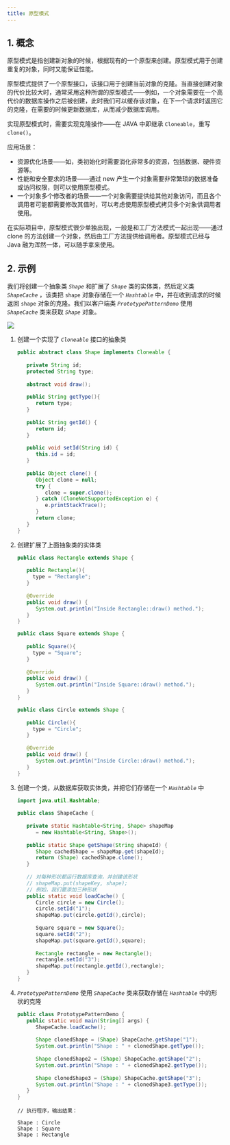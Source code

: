 ```yaml
---
title: 原型模式
---
```


## 1. 概念

原型模式是指创建新对象的时候，根据现有的一个原型来创建。原型模式用于创建重复的对象，同时又能保证性能。

原型模式提供了一个原型接口，该接口用于创建当前对象的克隆。当直接创建对象的代价比较大时，通常采用这种所谓的原型模式——例如，一个对象需要在一个高代价的数据库操作之后被创建，此时我们可以缓存该对象，在下一个请求时返回它的克隆，在需要的时候更新数据库，从而减少数据库调用。

实现原型模式时，需要实现克隆操作——在 JAVA 中即继承 `Cloneable`，重写 `clone()`。

应用场景：

- 资源优化场景——如，类初始化时需要消化非常多的资源，包括数据、硬件资源等。 
- 性能和安全要求的场景——通过 new 产生一个对象需要非常繁琐的数据准备或访问权限，则可以使用原型模式。 
- 一个对象多个修改者的场景——一个对象需要提供给其他对象访问，而且各个调用者可能都需要修改其值时，可以考虑使用原型模式拷贝多个对象供调用者使用。

在实际项目中，原型模式很少单独出现，一般是和工厂方法模式一起出现——通过 clone 的方法创建一个对象，然后由工厂方法提供给调用者。原型模式已经与 Java 融为浑然一体，可以随手拿来使用。

## 2. 示例

我们将创建一个抽象类 *`Shape`* 和扩展了 *`Shape`* 类的实体类，然后定义类 *`ShapeCache`* ，该类把 `shape` 对象存储在一个 *`Hashtable`* 中，并在收到请求的时候返回 `shape` 对象的克隆。我们以客户端类 *`PrototypePatternDemo`* 使用 *`ShapeCache`* 类来获取 *`Shape`* 对象。

![](https://figure-bed.chua-n.com/notebook/Java/73.png)

1. 创建一个实现了 *`Cloneable`* 接口的抽象类

    ```java
    public abstract class Shape implements Cloneable {
       
       private String id;
       protected String type;
       
       abstract void draw();
       
       public String getType(){
          return type;
       }
       
       public String getId() {
          return id;
       }
       
       public void setId(String id) {
          this.id = id;
       }
       
       public Object clone() {
          Object clone = null;
          try {
             clone = super.clone();
          } catch (CloneNotSupportedException e) {
             e.printStackTrace();
          }
          return clone;
       }
    }
    ```

2. 创建扩展了上面抽象类的实体类

    ```java
    public class Rectangle extends Shape {
     
       public Rectangle(){
         type = "Rectangle";
       }
     
       @Override
       public void draw() {
          System.out.println("Inside Rectangle::draw() method.");
       }
    }
    ```

    ```java
    public class Square extends Shape {
     
       public Square(){
         type = "Square";
       }
     
       @Override
       public void draw() {
          System.out.println("Inside Square::draw() method.");
       }
    }
    ```

    ```java
    public class Circle extends Shape {
     
       public Circle(){
         type = "Circle";
       }
     
       @Override
       public void draw() {
          System.out.println("Inside Circle::draw() method.");
       }
    }
    ```

3. 创建一个类，从数据库获取实体类，并把它们存储在一个 *`Hashtable`* 中

    ```java
    import java.util.Hashtable;
     
    public class ShapeCache {
        
       private static Hashtable<String, Shape> shapeMap 
          = new Hashtable<String, Shape>();
     
       public static Shape getShape(String shapeId) {
          Shape cachedShape = shapeMap.get(shapeId);
          return (Shape) cachedShape.clone();
       }
     
       // 对每种形状都运行数据库查询，并创建该形状
       // shapeMap.put(shapeKey, shape);
       // 例如，我们要添加三种形状
       public static void loadCache() {
          Circle circle = new Circle();
          circle.setId("1");
          shapeMap.put(circle.getId(),circle);
     
          Square square = new Square();
          square.setId("2");
          shapeMap.put(square.getId(),square);
     
          Rectangle rectangle = new Rectangle();
          rectangle.setId("3");
          shapeMap.put(rectangle.getId(),rectangle);
       }
    }
    ```

4. *`PrototypePatternDemo`* 使用 *`ShapeCache`* 类来获取存储在 *`Hashtable`* 中的形状的克隆

    ```java
    public class PrototypePatternDemo {
       public static void main(String[] args) {
          ShapeCache.loadCache();
     
          Shape clonedShape = (Shape) ShapeCache.getShape("1");
          System.out.println("Shape : " + clonedShape.getType());        
     
          Shape clonedShape2 = (Shape) ShapeCache.getShape("2");
          System.out.println("Shape : " + clonedShape2.getType());        
     
          Shape clonedShape3 = (Shape) ShapeCache.getShape("3");
          System.out.println("Shape : " + clonedShape3.getType());        
       }
    }
    ```

    ```text
    // 执行程序，输出结果：
    
    Shape : Circle
    Shape : Square
    Shape : Rectangle
    ```

